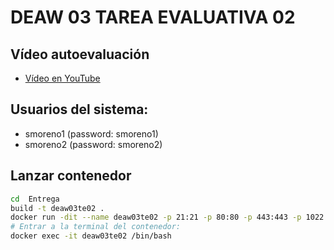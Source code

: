 # DEAW 03 TAREA EVALUATIVA 02

## Vídeo autoevaluación

+ [Vídeo en YouTube](https://youtu.be/RaA4STfJaXM)


## Usuarios del sistema:

+ smoreno1 (password: smoreno1)
+ smoreno2 (password: smoreno2)

## Lanzar contenedor 

```bash
cd  Entrega
build -t deaw03te02 .
docker run -dit --name deaw03te02 -p 21:21 -p 80:80 -p 443:443 -p 1022:1022 -p 50000-50030:50000-50030 deaw03te02
# Entrar a la terminal del contenedor:
docker exec -it deaw03te02 /bin/bash                                                    
```
